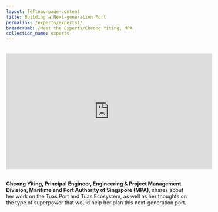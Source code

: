 ```yaml
---
layout: leftnav-page-content
title: Building a Next-generation Port
permalink: /experts/experts1/
breadcrumb: /Meet the Experts/Cheong Yiting, MPA
collection_name: experts
---
```

<br>
<div class="bp-youtube">
<iframe width="560" height="315" src="https://www.youtube.com/embed/wXiouZalD68" frameborder="0" allow="accelerometer; autoplay; encrypted-media; gyroscope; picture-in-picture" allowfullscreen></iframe>
</div>
<br>

<b>Cheong Yiting, Principal Engineer, Engineering & Project Management Division, Maritime and Port Authority of Singapore (MPA)</b>, shares about her work on the Tuas Port and Tuas Ecosystem, as well as her thoughts on the type of superpower that would help her plan this next-generation port.
